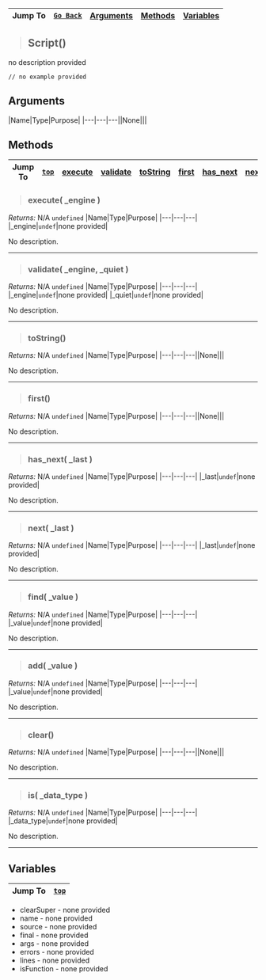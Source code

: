 |Jump To|[`Go Back`](Scripting-Index)|[Arguments](#arguments)|[Methods](#methods)|[Variables](#variables)|
|---|---|---|---|---|
>## Script()
no description provided
```GML
// no example provided
```
## Arguments
|Name|Type|Purpose|
|---|---|---||None|||

## Methods
|Jump To|[`top`](#)|[**execute**](#execute-_engine-)|[**validate**](#validate-_engine-_quiet-)|[**toString**](#toString)|[**first**](#first)|[**has_next**](#has_next-_last-)|[**next**](#next-_last-)|[**find**](#find-_value-)|[**add**](#add-_value-)|[**clear**](#clear)|[**is**](#is-_data_type-)|
|---|---|---|---|---|---|---|---|---|---|---|---|
> ### execute( _engine )
*Returns:* N/A `undefined`
|Name|Type|Purpose|
|---|---|---|
|_engine|`undef`|none provided|

No description.
***
> ### validate( _engine, _quiet )
*Returns:* N/A `undefined`
|Name|Type|Purpose|
|---|---|---|
|_engine|`undef`|none provided|
|_quiet|`undef`|none provided|

No description.
***
> ### toString()
*Returns:* N/A `undefined`
|Name|Type|Purpose|
|---|---|---||None|||

No description.
***
> ### first()
*Returns:* N/A `undefined`
|Name|Type|Purpose|
|---|---|---||None|||

No description.
***
> ### has_next( _last )
*Returns:* N/A `undefined`
|Name|Type|Purpose|
|---|---|---|
|_last|`undef`|none provided|

No description.
***
> ### next( _last )
*Returns:* N/A `undefined`
|Name|Type|Purpose|
|---|---|---|
|_last|`undef`|none provided|

No description.
***
> ### find( _value )
*Returns:* N/A `undefined`
|Name|Type|Purpose|
|---|---|---|
|_value|`undef`|none provided|

No description.
***
> ### add( _value )
*Returns:* N/A `undefined`
|Name|Type|Purpose|
|---|---|---|
|_value|`undef`|none provided|

No description.
***
> ### clear()
*Returns:* N/A `undefined`
|Name|Type|Purpose|
|---|---|---||None|||

No description.
***
> ### is( _data_type )
*Returns:* N/A `undefined`
|Name|Type|Purpose|
|---|---|---|
|_data_type|`undef`|none provided|

No description.
***

## Variables
|Jump To|[`top`](#)|
|---|---|
* clearSuper - none provided
* name - none provided
* source - none provided
* final - none provided
* args - none provided
* errors - none provided
* lines - none provided
* isFunction - none provided
